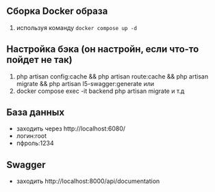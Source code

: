 ## Сборка Docker образа



1.  используя команду `docker compose up -d`


## Настройка бэка (он настройн, если что-то пойдет не так)

1. php artisan config:cache && php artisan route:cache && php artisan migrate && php artisan l5-swagger:generate
или
2. docker compose exec -it backend php artisan migrate и т.д 

## База данных 

- заходить через http://localhost:6080/
- логин:root
- пфроль:1234

## Swagger 

- заходить  http://localhost:8000/api/documentation
